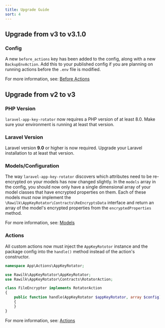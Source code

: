 ```yaml
---
title: Upgrade Guide
sort: 4
---
```


## Upgrade from v3 to v3.1.0

### Config

A new `before_actions` key has been added to the config, along with a new `BackupEnvAction`. Add this to your published config if you are planning on running actions before
the `.env` file is modified.

For more information, see: [Before Actions](/docs/laravel-app-key-rotator/{version}/usage/actions#user-content-before-actions)

## Upgrade from v2 to v3

### PHP Version

`laravel-app-key-rotator` now requires a PHP version of at least 8.0. Make sure your environment is running at least that version.

### Laravel Version

Laravel version **9.0** or higher is now required. Upgrade your Laravel installation to at least that version.

### Models/Configuration

The way `laravel-app-key-rotator` discovers which attributes need to be re-encrypted on your models has now changed slightly. In the `models` array in the config, you should now only have a single dimensional array of your model classes that have encrypted properties on them. Each of these models must now implement the `\Rawilk\AppKeyRotator\Contracts\ReEncryptsData` interface and return an array of the model's encrypted properties from the `encryptedProperties` method.

For more information, see: [Models](/docs/laravel-app-key-rotator/{version}/usage/models)

### Actions

All custom actions now must inject the `AppKeyRototor` instance and the package config into the `handle()` method instead of the action's constructor.

```php
namespace App\Actions\AppKeyRotator;

use Rawilk\AppKeyRotator\AppKeyRotator;
use Rawilk\AppKeyRotator\Contracts\RotatorAction;

class FileEncrypter implements RotatorAction
{
    public function handle(AppKeyRotator $appKeyRotator, array $config): void
    {
    }
}
```

For more information, see: [Actions](/docs/laravel-app-key-rotator/{version}/usage/actions)
